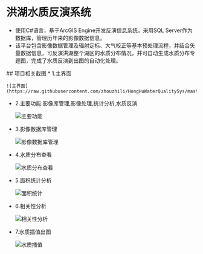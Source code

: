 # 洪湖水质反演系统
<ul>
<li>
使用C#语言，基于ArcGIS Engine开发反演信息系统，采用SQL Server作为数据库，管理历年来的影像数据信息。
</li>
<li>
该平台包含影像数据管理及辐射定标、大气校正等基本预处理流程，并结合矢量数据信息，可反演洪湖整个湖区的水质分布情况，并可自动生成水质分布专题图，完成了水质反演到出图的自动化处理。
</li>
</ul>
## 项目相关截图
* 1.主界面

	![主界面](https://raw.githubusercontent.com/zhouzhili/HongHuWaterQualitySys/master/readmeImg/main.png)
* 2.主要功能:影像库管理,影像处理,统计分析,水质反演

	![主要功能](https://raw.githubusercontent.com/zhouzhili/HongHuWaterQualitySys/master/readmeImg/功能.png)
* 3.影像数据库管理

	![影像数据库管理](https://raw.githubusercontent.com/zhouzhili/HongHuWaterQualitySys/master/readmeImg/数据管理.png)
* 4.水质分布查看

	![水质分布查看](https://raw.githubusercontent.com/zhouzhili/HongHuWaterQualitySys/master/readmeImg/水质分布.png)
* 5.面积统计分析

	![面积统计](https://raw.githubusercontent.com/zhouzhili/HongHuWaterQualitySys/master/readmeImg/面积统计.png)
* 6.相关性分析

	![相关性分析](https://raw.githubusercontent.com/zhouzhili/HongHuWaterQualitySys/master/readmeImg/相关性.png)
* 7.水质插值出图

	![水质插值](https://raw.githubusercontent.com/zhouzhili/HongHuWaterQualitySys/master/readmeImg/水质插值.png)

